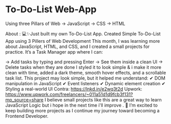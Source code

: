 # To-Do-List Web-App

Using three Pillars of Web
→ JavaScript
→ CSS
→ HTML

About : 
💻✨Just built my own To-Do-List App. Created Simple To-Do-List App using 3 Pillers of Web Development This month, I was learning more about JavaScript, HTML, and CSS, and I created a small projects for practice. It’s a Task Manager app where I can:

→ Add tasks by typing and pressing Enter → See them inside a clean UI → Delete tasks when they are done I styled it to look simple & i make it more clean with time, added a dark theme, smooth hover effects, and a scrollable task list. This project may look simple, but it helped me understand: ✔ DOM manipulation in JavaScript ✔ Event listeners ✔ Dynamic element creation ✔ Styling a real-world UI Contra: https://lnkd.in/e2wq3t2d Upwork: https://www.upwork.com/freelancers/~011a51d1d9fcb3f131?mp_source=share I believe small projects like this are a great way to learn JavaScript Logic but i hope in the next time i'll improve . 🚀 I’m excited to keep building more projects as I continue my journey toward becoming a Frontend Developer.
